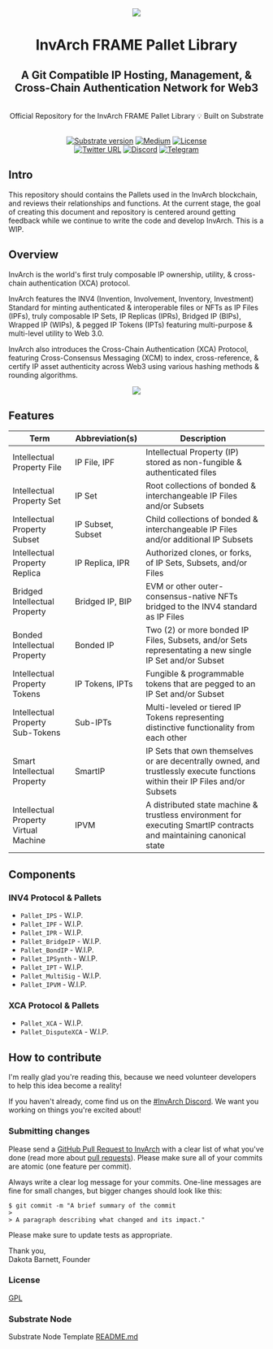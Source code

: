 <div align="center">
<img src="https://github.com/InvArch/brand/blob/main/InvArch-logo-dark/cover.png">
</div>

<div align="Center">
<h1>InvArch FRAME Pallet Library</h1>
<h2> A Git Compatible IP Hosting, Management, & Cross-Chain Authentication Network for Web3 </h2>

<br>
Official Repository for the InvArch FRAME Pallet Library 💡
Built on Substrate

<br>  
<br>

[![Substrate version](https://img.shields.io/badge/Substrate-v3.0.0-E6007A?logo=Parity%20Substrate)](https://github.com/paritytech/substrate/releases/tag/v3.0.0)
[![Medium](https://img.shields.io/badge/Medium-InvArch-E6007A?logo=medium)](https://invarch.medium.com/)
[![License](https://img.shields.io/github/license/InvArch/InvArch?color=E6007A)](https://github.com/InvArch/InvArch/blob/main/LICENSE)
<br />
[![Twitter URL](https://img.shields.io/twitter/url?style=social&url=https%3A%2F%2Ftwitter.com%2FInvArch)](https://twitter.com/InvArchNetwork)
[![Discord](https://img.shields.io/badge/Discord-gray?logo=discord)](https://discord.gg/invarch)
[![Telegram](https://img.shields.io/badge/Telegram-gray?logo=telegram)](https://t.me/InvArch)

</div>

<!-- TOC -->

## <!-- /TOC -->

## Intro

This repository should contains the Pallets used in the InvArch blockchain, and reviews their relationships and functions. At the current stage, the goal of creating this document and repository is centered around getting feedback while we continue to write the code and develop InvArch. This is a WIP.

## Overview

InvArch is the world's first truly composable IP ownership, utility, & cross-chain authentication (XCA) protocol.

InvArch features the INV4 (Invention, Involvement, Inventory, Investment) Standard for minting authenticated & interoperable files or NFTs as IP Files (IPFs), truly composable IP Sets, IP Replicas (IPRs), Bridged IP (BIPs), Wrapped IP (WIPs), & pegged IP Tokens (IPTs) featuring multi-purpose & multi-level utility to Web 3.0.

InvArch also introduces the Cross-Chain Authentication (XCA) Protocol, featuring Cross-Consensus Messaging (XCM) to index, cross-reference, & certify IP asset authenticity across Web3 using various hashing methods & rounding algorithms.

<div align="center">
<img src="https://github.com/InvArch/brand/blob/main/architecture.png">
</div>

## Features

| Term                                  | Abbreviation(s)   | Description                                                                                                                  |
| ------------------------------------- | ----------------- | ---------------------------------------------------------------------------------------------------------------------------- |
| Intellectual Property File            | IP File, IPF      | Intellectual Property (IP) stored as non-fungible & authenticated files                                                      |
| Intellectual Property Set             | IP Set            | Root collections of bonded & interchangeable IP Files and/or Subsets                                                         |
| Intellectual Property Subset          | IP Subset, Subset | Child collections of bonded & interchangeable IP Files and/or additional IP Subsets                                          |
| Intellectual Property Replica         | IP Replica, IPR   | Authorized clones, or forks, of IP Sets, Subsets, and/or Files                                                               |
| Bridged Intellectual Property         | Bridged IP, BIP   | EVM or other outer-consensus-native NFTs bridged to the INV4 standard as IP Files                                            |
| Bonded Intellectual Property          | Bonded IP         | Two (2) or more bonded IP Files, Subsets, and/or Sets representating a new single IP Set and/or Subset                       |
| Intellectual Property Tokens          | IP Tokens, IPTs   | Fungible & programmable tokens that are pegged to an IP Set and/or Subset                                                    |
| Intellectual Property Sub-Tokens      | Sub-IPTs          | Multi-leveled or tiered IP Tokens representing distinctive functionality from each other                                     |
| Smart Intellectual Property           | SmartIP           | IP Sets that own themselves or are decentrally owned, and trustlessly execute functions within their IP Files and/or Subsets |
| Intellectual Property Virtual Machine | IPVM              | A distributed state machine & trustless environment for executing SmartIP contracts and maintaining canonical state          |

## Components

### INV4 Protocol & Pallets

- `Pallet_IPS` - W.I.P.
- `Pallet_IPF` - W.I.P.
- `Pallet_IPR` - W.I.P.
- `Pallet_BridgeIP` - W.I.P.
- `Pallet_BondIP` - W.I.P.
- `Pallet_IPSynth` - W.I.P.
- `Pallet_IPT` - W.I.P.
- `Pallet_MultiSig` - W.I.P.
- `Pallet_IPVM` - W.I.P.

### XCA Protocol & Pallets

- `Pallet_XCA` - W.I.P.
- `Pallet_DisputeXCA` - W.I.P.

## How to contribute

I'm really glad you're reading this, because we need volunteer developers to help this idea become a reality!

If you haven't already, come find us on the [#InvArch Discord](https://discord.gg/invarch). We want you working on things you're excited about!

### Submitting changes

Please send a [GitHub Pull Request to InvArch](https://github.com/InvArch/InvArch/pull/new/master) with a clear list of what you've done (read more about [pull requests](http://help.github.com/pull-requests/)). Please make sure all of your commits are atomic (one feature per commit).

Always write a clear log message for your commits. One-line messages are fine for small changes, but bigger changes should look like this:

    $ git commit -m "A brief summary of the commit
    >
    > A paragraph describing what changed and its impact."

Please make sure to update tests as appropriate.

Thank you,<br>
Dakota Barnett, Founder

### License

[GPL](https://github.com/InvArch/InvArch/blob/main/LICENSE)

### Substrate Node

Substrate Node Template [README.md](https://github.com/substrate-developer-hub/substrate-node-template/blob/tutorials/solutions/build-a-dapp-v3%2B1/README.md)
